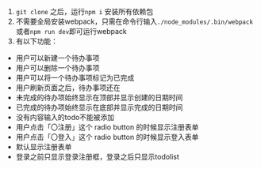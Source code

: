 1. `git clone` 之后，运行`npm i` 安装所有依赖包
2.  不需要全局安装webpack，只需在命令行输入`./node_modules/.bin/webpack`或者`npm run dev`即可运行webpack
3.  有以下功能：
- 用户可以新建一个待办事项
- 用户可以删除一个待办事项
- 用户可以将一个待办事项标记为已完成
- 用户刷新页面之后，待办事项还在
- 未完成的待办项始终显示在顶部并显示创建的日期时间
- 已完成的待办项始终显示在底部并显示完成的日期时间
- 没有内容输入的todo不能被添加
- 用户点击「〇注册」这个 radio button 的时候显示注册表单
- 用户点击「〇登入」这个 radio button 的时候显示登入表单
- 默认显示注册表单
- 登录之前只显示登录注册框，登录之后只显示todolist
